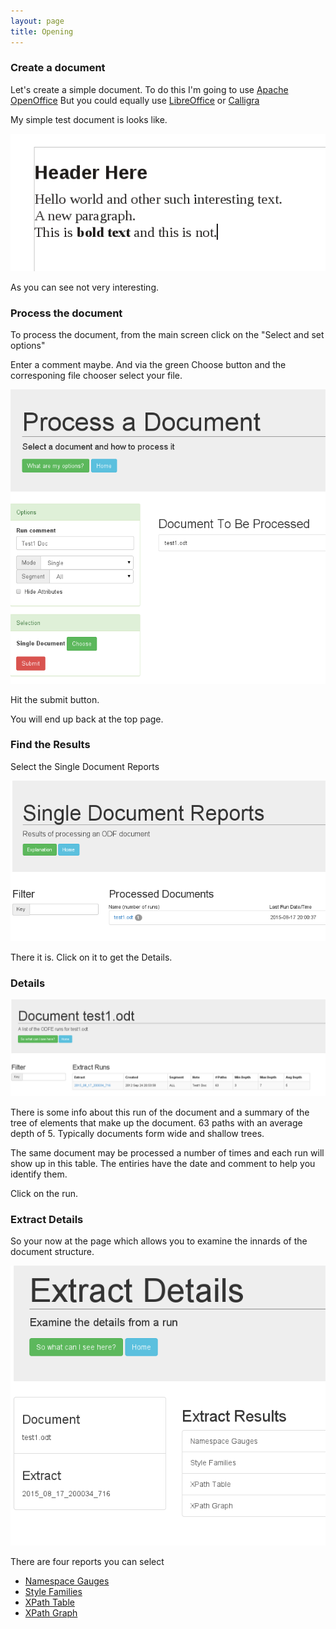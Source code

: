 ```yaml
---
layout: page
title: Opening
---
```

### Create a document

Let\'s create a simple document. To do this I\'m going to use [Apache OpenOffice](https://www.openoffice.org/)
But you could equally use [LibreOffice](https://www.libreoffice.org/) or [Calligra](https://www.calligra.org/)

My simple test document is looks like.

![opening](/images/test1Doc.png)

As you can see not very interesting.

### Process the document

To process the document, from the main screen click on the \"Select and set options\"

Enter a comment maybe. And via the green Choose button and the corresponing file chooser select your file.

![opening](/images/test1DocInput.png)

Hit the submit button.

You will end up back at the top page.

### Find the Results

Select the Single Document Reports

![opening](/images/test1DocSingle.png)

There it is. Click on it to get the Details.

### Details

![opening](/images/test1DocDetails.png)

There is some info about this run of the document and a summary of the tree of elements that make up the document.
63 paths with an average depth of 5. Typically documents form wide and shallow trees.

The same document may be processed a number of times and each run will show up in this table.
The entiries have the date and comment to help you identify them.

Click on the run.

### Extract Details

So your now at the page which allows you to examine the innards of the document structure.

![opening](/images/test1DocExtract.png)


There are four reports you can select

* [Namespace Gauges](NamespacesSingle.md)
* [Style Families](StyleFamiliesSingle.md)
* [XPath Table](XPathTableSingle.md)
* [XPath Graph](XPathGraphSingle.md)
